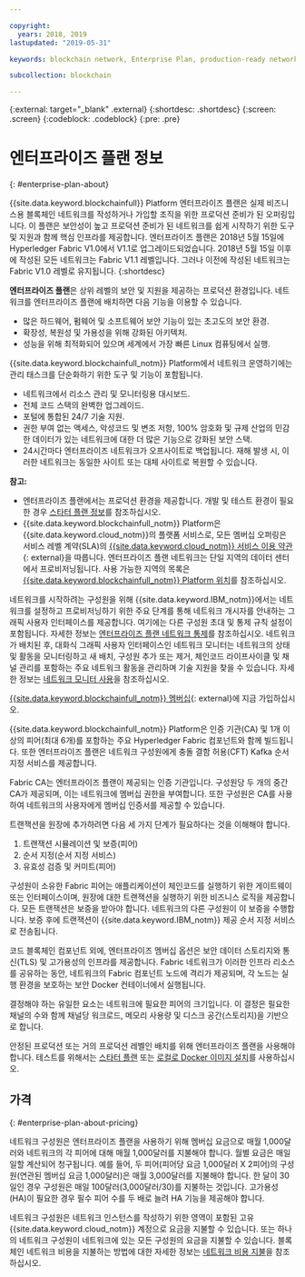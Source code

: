 ```yaml
---

copyright:
  years: 2018, 2019
lastupdated: "2019-05-31"

keywords: blockchain network, Enterprise Plan, production-ready network

subcollection: blockchain

---
```


{:external: target="_blank" .external}
{:shortdesc: .shortdesc}
{:screen: .screen}
{:codeblock: .codeblock}
{:pre: .pre}

# 엔터프라이즈 플랜 정보
{: #enterprise-plan-about}

<!--[placeholder] Enterprise Plan is deprecated on May 30. No new Enterprise Plan networks can be created then. Your existing networks are not affected, but you can use them and get IBM's support on them for only another 30 days. You might consider using {{site.data.keyword.blockchainfull_notm}} Platform free 2.0 beta instead.
{: note} -->

{{site.data.keyword.blockchainfull}} Platform 엔터프라이즈 플랜은 실제 비즈니스용 블록체인 네트워크를 작성하거나 가입할 조직을 위한 프로덕션 준비가 된 오퍼링입니다. 이 플랜은 보안성이 높고 프로덕션 준비가 된 네트워크를 쉽게 시작하기 위한 도구 및 지원과 함께 핵심 인프라를 제공합니다. 엔터프라이즈 플랜은 2018년 5월 15일에 Hyperledger Fabric V1.0에서 V1.1로 업그레이드되었습니다. 2018년 5월 15일 이후에 작성된 모든 네트워크는 Fabric V1.1 레벨입니다. 그러나 이전에 작성된 네트워크는 Fabric V1.0 레벨로 유지됩니다.
{:shortdesc}

**엔터프라이즈 플랜**은 상위 레벨의 보안 및 지원을 제공하는 프로덕션 환경입니다. 네트워크를 엔터프라이즈 플랜에 배치하면 다음 기능을 이용할 수 있습니다.

* 많은 하드웨어, 펌웨어 및 소프트웨어 보안 기능이 있는 초고도의 보안 환경.
* 확장성, 복원성 및 가용성을 위해 강화된 아키텍처.
* 성능을 위해 최적화되어 있으며 세계에서 가장 빠른 Linux 컴퓨팅에서 실행.

{{site.data.keyword.blockchainfull_notm}} Platform에서 네트워크 운영하기에는 관리 태스크를 단순화하기 위한 도구 및 기능이 포함됩니다.

* 네트워크에서 리소스 관리 및 모니터링용 대시보드.
* 전체 코드 스택의 완벽한 업그레이드.
* 포털에 통합된 24/7 기술 지원.
* 권한 부여 없는 액세스, 악성코드 및 변조 저항, 100% 암호화 및 규제 산업의 민감한 데이터가 있는 네트워크에 대한 더 많은 기능으로 강화된 보안 스택.
* 24시간마다 엔터프라이즈 네트워크가 오프사이트로 백업됩니다. 재해 발생 시, 이러한 네트워크는 동일한 사이트 또는 대체 사이트로 복원할 수 있습니다. 

**참고:**
- 엔터프라이즈 플랜에서는 프로덕션 환경을 제공합니다. 개발 및 테스트 환경이 필요한 경우 [스타터 플랜 정보](/docs/services/blockchain/starter_plan.html#starter-plan-about)를 참조하십시오.
- {{site.data.keyword.blockchainfull_notm}} Platform은 {{site.data.keyword.cloud_notm}}의 플랫폼 서비스로, 모든 멤버십 오퍼링은 서비스 레벨 계약(SLA)의 [{{site.data.keyword.cloud_notm}} 서비스 이용 약관](http://www-03.ibm.com/software/sla/sladb.nsf/sla/bm){: external}을 따릅니다. 엔터프라이즈 플랜 네트워크는 단일 지역의 데이터 센터에서 프로비저닝됩니다. 사용 가능한 지역의 목록은 [{{site.data.keyword.blockchainfull_notm}} Platform 위치](/docs/services/blockchain?topic=blockchain-ibp-regions-locations#ibp-regions-locations)를 참조하십시오.

네트워크를 시작하려는 구성원을 위해 {{site.data.keyword.IBM_notm}}에서는 네트워크를 설정하고 프로비저닝하기 위한 주요 단계를 통해 네트워크 개시자를 안내하는 그래픽 사용자 인터페이스를 제공합니다. 여기에는 다른 구성원 초대 및 통제 규칙 설정이 포함됩니다. 자세한 정보는 [엔터프라이즈 플랜 네트워크 통제](/docs/services/blockchain/get_start.html#getting-started-with-enterprise-plan)를 참조하십시오. 네트워크가 배치된 후, 대화식 그래픽 사용자 인터페이스인 네트워크 모니터는 네트워크의 상태 및 활동을 모니터링하고 새 배치, 구성원 추가 또는 제거, 체인코드 라이프사이클 및 채널 관리를 포함하는 주요 네트워크 활동을 관리하며 기술 지원을 찾을 수 있습니다. 자세한 정보는 [네트워크 모니터 사용](/docs/services/blockchain/v10_dashboard.html#ibp-dashboard)을 참조하십시오.

[{{site.data.keyword.blockchainfull_notm}} 멤버십](https://cloud.ibm.com/catalog/services/ibm-blockchain-5-prod){: external}에 지금 가입하십시오. 

{{site.data.keyword.blockchainfull_notm}} Platform은 인증 기관(CA) 및 1개 이상의 피어(최대 6개)를 포함하는 주요 Hyperledger Fabric 컴포넌트와 함께 빌드됩니다.  또한 엔터프라이즈 플랜은 네트워크 구성원에게 충돌 결함 허용(CFT) Kafka 순서 지정 서비스를 제공합니다.

Fabric CA는 엔터프라이즈 플랜이 제공되는 인증 기관입니다. 구성원당 두 개의 중간 CA가 제공되며, 이는 네트워크에 멤버십 권한을 부여합니다. 또한 구성원은 CA를 사용하여 네트워크의 사용자에게 멤버십 인증서를 제공할 수 있습니다.

트랜잭션을 원장에 추가하려면 다음 세 가지 단계가 필요하다는 것을 이해해야 합니다.
1. 트랜잭션 시뮬레이션 및 보증(피어)
2. 순서 지정(순서 지정 서비스)
3. 유효성 검증 및 커미트(피어)

구성원이 소유한 Fabric 피어는 애플리케이션이 체인코드를 실행하기 위한 게이트웨이 또는 인터페이스이며, 원장에 대한 트랜잭션을 실행하기 위한 비즈니스 로직을 제공합니다. 모든 트랜잭션은 보증을 받아야 합니다. 네트워크의 다른 구성원이 이 보증을 수행합니다. 보증 후에 트랜잭션이 {{site.data.keyword.IBM_notm}} 제공 순서 지정 서비스로 전송됩니다. 

코드 블록체인 컴포넌트 외에, 엔터프라이즈 멤버십 옵션은 보안 데이터 스토리지와 통신(TLS) 및 고가용성의 인프라를 제공합니다.  Fabric 네트워크가 이러한 인프라 리소스를 공유하는 동안, 네트워크의 Fabric 컴포넌트 노드에 격리가 제공되며, 각 노드는 실행 환경을 보호하는 보안 Docker 컨테이너에서 실행됩니다.

결정해야 하는 유일한 요소는 네트워크에 필요한 피어의 크기입니다. 이 결정은 필요한 채널의 수와 함께 채널당 워크로드, 메모리 사용량 및 디스크 공간(스토리지)을 기반으로 합니다.

안정된 프로덕션 또는 거의 프로덕션 레벨인 배치를 위해 엔터프라이즈 플랜을 사용해야 합니다. 테스트를 위해서는 [스타터 플랜](/docs/services/blockchain/starter_plan.html#starter-plan-about) 또는 [로컬로 Docker 이미지 설치](https://hyperledger-fabric.readthedocs.io/en/release-1.2/build_network.html)를 사용하십시오.

<!--- The Enterprise plan provides the ordering service and CA. The membership fee is $1,000, and a per peer fee of $1,000 that is associated with the network. If you want to have high availability (HA), you must purchase an additional peer to provide the HA capabilities. For example, one organization (associated membership fee of $1,000) of two peers ($1,000 X 2 peers) with HA ($1,000 X 2 HA peers) requires a monthly charge of $5,000.  --->

## 가격
{: #enterprise-plan-about-pricing}

네트워크 구성원은 엔터프라이즈 플랜을 사용하기 위해 멤버십 요금으로 매월 1,000달러와 네트워크의 각 피어에 대해 매월 1,000달러를 지불해야 합니다.  월별 요금은 매일 일할 계산되어 청구됩니다.  예를 들어, 두 피어(피어당 요금 1,000달러 X 2피어)의 구성원(연관된 멤버십 요금 1,000달러)은 매월 3,000달러를 지불해야 합니다.  한 달이 30일인 경우 구성원은 매일 100달러(3,000달러/30)를 지불하는 것입니다.  고가용성(HA)이 필요한 경우 필수 피어 수를 두 배로 늘려 HA 기능을 제공해야 합니다.

네트워크 구성원은 네트워크 인스턴스를 작성하기 위한 영역이 포함된 고유 {{site.data.keyword.cloud_notm}} 계정으로 요금을 지불할 수 있습니다. 또는 하나의 네트워크 구성원이 네트워크에 있는 모든 구성원의 요금을 지불할 수 있습니다. 블록체인 네트워크 비용을 지불하는 방법에 대한 자세한 정보는 [네트워크 비용 지불](/docs/services/blockchain/howto/paying_mode.html#paying-mode)을 참조하십시오.
